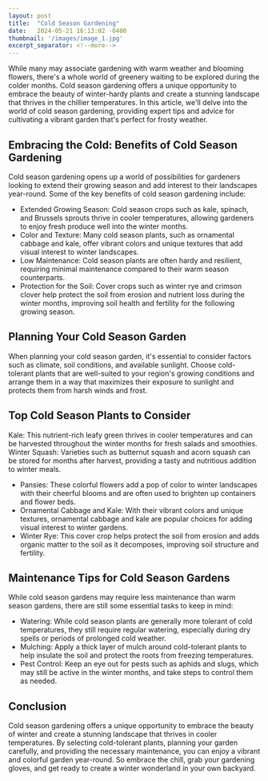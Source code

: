 ```yaml
---
layout: post
title:  "Cold Season Gardening"
date:   2024-05-21 16:13:02 -0400
thumbnail: '/images/image_1.jpg'
excerpt_separator: <!--more-->
---
```

While many may associate gardening with warm weather and blooming flowers, there's a whole world of greenery waiting to be explored during the colder months. <!--more-->Cold season gardening offers a unique opportunity to embrace the beauty of winter-hardy plants and create a stunning landscape that thrives in the chillier temperatures. In this article, we'll delve into the world of cold season gardening, providing expert tips and advice for cultivating a vibrant garden that's perfect for frosty weather.

## Embracing the Cold: Benefits of Cold Season Gardening
Cold season gardening opens up a world of possibilities for gardeners looking to extend their growing season and add interest to their landscapes year-round. Some of the key benefits of cold season gardening include:
* Extended Growing Season: Cold season crops such as kale, spinach, and Brussels sprouts thrive in cooler temperatures, allowing gardeners to enjoy fresh produce well into the winter months.
* Color and Texture: Many cold season plants, such as ornamental cabbage and kale, offer vibrant colors and unique textures that add visual interest to winter landscapes.
* Low Maintenance: Cold season plants are often hardy and resilient, requiring minimal maintenance compared to their warm season counterparts.
* Protection for the Soil: Cover crops such as winter rye and crimson clover help protect the soil from erosion and nutrient loss during the winter months, improving soil health and fertility for the following growing season.

## Planning Your Cold Season Garden
When planning your cold season garden, it's essential to consider factors such as climate, soil conditions, and available sunlight. Choose cold-tolerant plants that are well-suited to your region's growing conditions and arrange them in a way that maximizes their exposure to sunlight and protects them from harsh winds and frost.

## Top Cold Season Plants to Consider
Kale: This nutrient-rich leafy green thrives in cooler temperatures and can be harvested throughout the winter months for fresh salads and smoothies.
Winter Squash: Varieties such as butternut squash and acorn squash can be stored for months after harvest, providing a tasty and nutritious addition to winter meals.
* Pansies: These colorful flowers add a pop of color to winter landscapes with their cheerful blooms and are often used to brighten up containers and flower beds.
* Ornamental Cabbage and Kale: With their vibrant colors and unique textures, ornamental cabbage and kale are popular choices for adding visual interest to winter gardens.
* Winter Rye: This cover crop helps protect the soil from erosion and adds organic matter to the soil as it decomposes, improving soil structure and fertility.

## Maintenance Tips for Cold Season Gardens
While cold season gardens may require less maintenance than warm season gardens, there are still some essential tasks to keep in mind:
* Watering: While cold season plants are generally more tolerant of cold temperatures, they still require regular watering, especially during dry spells or periods of prolonged cold weather.
* Mulching: Apply a thick layer of mulch around cold-tolerant plants to help insulate the soil and protect the roots from freezing temperatures.
* Pest Control: Keep an eye out for pests such as aphids and slugs, which may still be active in the winter months, and take steps to control them as needed.

## Conclusion
Cold season gardening offers a unique opportunity to embrace the beauty of winter and create a stunning landscape that thrives in cooler temperatures. By selecting cold-tolerant plants, planning your garden carefully, and providing the necessary maintenance, you can enjoy a vibrant and colorful garden year-round. So embrace the chill, grab your gardening gloves, and get ready to create a winter wonderland in your own backyard.
